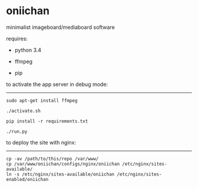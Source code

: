 oniichan
========

minimalist imageboard/mediaboard software 

requires: 

* python 3.4

* ffmpeg

* pip

to activate the app server in debug mode:

----

    sudo apt-get install ffmpeg

    ./activate.sh

    pip install -r requirements.txt

    ./run.py


to deploy the site with nginx:

----

    cp -av /path/to/this/repo /var/www/
    cp /var/www/oniichan/configs/nginx/oniichan /etc/nginx/sites-available/
    ln -s /etc/nginx/sites-available/oniichan /etc/nginx/sites-enabled/oniichan
